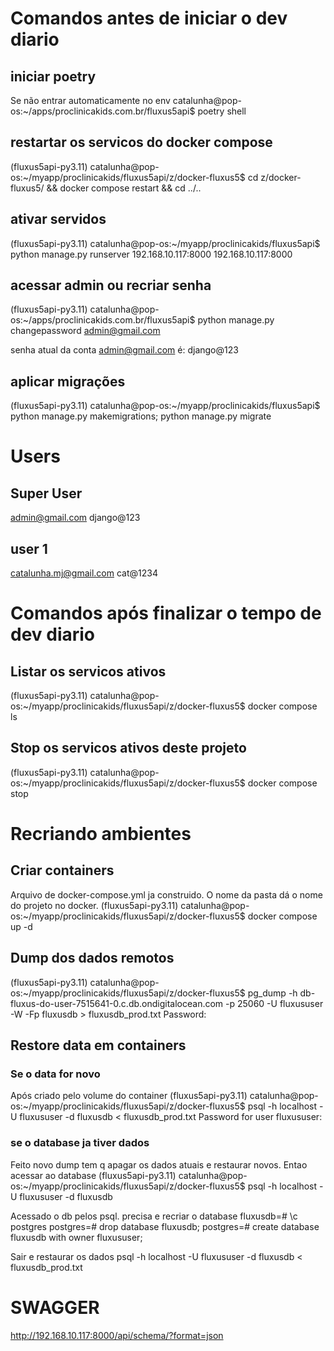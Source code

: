 
# Comandos antes de iniciar o dev diario

## iniciar poetry
Se não entrar automaticamente no env
catalunha@pop-os:~/apps/proclinicakids.com.br/fluxus5api$ 
poetry shell

## restartar os servicos do docker compose
(fluxus5api-py3.11) catalunha@pop-os:~/myapp/proclinicakids/fluxus5api/z/docker-fluxus5$
cd z/docker-fluxus5/ && docker compose restart && cd ../..

## ativar servidos
(fluxus5api-py3.11) catalunha@pop-os:~/myapp/proclinicakids/fluxus5api$
python manage.py runserver 192.168.10.117:8000
192.168.10.117:8000

## acessar admin ou recriar senha
(fluxus5api-py3.11) catalunha@pop-os:~/apps/proclinicakids.com.br/fluxus5api$ 
python manage.py changepassword admin@gmail.com

senha atual da conta admin@gmail.com é: django@123

## aplicar migrações
(fluxus5api-py3.11) catalunha@pop-os:~/myapp/proclinicakids/fluxus5api$
python manage.py makemigrations; python manage.py migrate

# Users
## Super User
admin@gmail.com
django@123

## user 1
catalunha.mj@gmail.com
cat@1234

# Comandos após finalizar o tempo de dev diario

## Listar os servicos ativos
(fluxus5api-py3.11) catalunha@pop-os:~/myapp/proclinicakids/fluxus5api/z/docker-fluxus5$
docker compose ls

## Stop os servicos ativos deste projeto
(fluxus5api-py3.11) catalunha@pop-os:~/myapp/proclinicakids/fluxus5api/z/docker-fluxus5$
docker compose stop


# Recriando ambientes

## Criar containers
Arquivo de docker-compose.yml ja construido. O nome da pasta dá o nome do projeto no docker.
(fluxus5api-py3.11) catalunha@pop-os:~/myapp/proclinicakids/fluxus5api/z/docker-fluxus5$
docker compose up -d

## Dump dos dados remotos
(fluxus5api-py3.11) catalunha@pop-os:~/myapp/proclinicakids/fluxus5api/z/docker-fluxus5$
pg_dump -h db-fluxus-do-user-7515641-0.c.db.ondigitalocean.com -p 25060 -U fluxususer -W -Fp fluxusdb > fluxusdb_prod.txt
Password: <acessar site do digitalOcean e pegar senha para este db e user>

## Restore data em containers
### Se o data for novo
Após criado pelo volume do container
(fluxus5api-py3.11) catalunha@pop-os:~/myapp/proclinicakids/fluxus5api/z/docker-fluxus5$
psql -h localhost -U fluxususer -d fluxusdb < fluxusdb_prod.txt 
Password for user fluxususer: <informe password do database local>

### se o database ja tiver dados
Feito novo dump tem q apagar os dados atuais e restaurar novos.
Entao acessar ao database
(fluxus5api-py3.11) catalunha@pop-os:~/myapp/proclinicakids/fluxus5api/z/docker-fluxus5$
psql -h localhost -U fluxususer -d fluxusdb

Acessado o db pelos psql. precisa e recriar o database
fluxusdb=# \c postgres
postgres=# drop database fluxusdb;
postgres=# create database fluxusdb with owner fluxususer;

Sair e restaurar os dados
psql -h localhost -U fluxususer -d fluxusdb < fluxusdb_prod.txt 

# SWAGGER
http://192.168.10.117:8000/api/schema/?format=json
